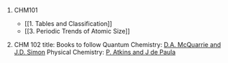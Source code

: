 1. CHM101
	- [[1. Tables and Classification]]
	- [[3. Periodic Trends of Atomic Size]]

2. CHM 102
title: Books to follow
Quantum Chemistry: [D.A. McQuarrie and J.D. Simon]()
Physical Chemistry: [P. Atkins and J de Paula]()
